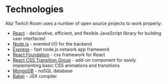 
# Technologies

Abz Twitch Room uses a number of open source projects to work properly:

* [React](https://facebook.github.io/react/) - declarative, efficient, and flexible JavaScript library for building user interfaces!
* [Node.js](https://nodejs.org/en/) - evented I/O for the backend
* [Express](http://expressjs.com/) - fast node.js network app framework
* [React Foundation](https://react.foundation/) - css framework for React
* [React CSS Transition Group](https://facebook.github.io/react/docs/animation.html) - add-on component for easily implementing basic CSS animations and transitions
* [MongoDB](https://www.mongodb.com/) - noSQL database
* [Babel](https://babeljs.io/) - JSX compiler
